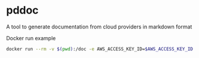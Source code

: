 # pddoc

A tool to generate documentation from cloud providers in markdown format

Docker run example

``` bash
docker run --rm -v $(pwd):/doc -e AWS_ACCESS_KEY_ID=$AWS_ACCESS_KEY_ID -e AWS_SECRET_ACCESS_KEY=$AWS_SECRET_ACCESS_KEY rqtx/pddoc:0.0.1 aws -f /doc/test.md -r sa-east-1
```
